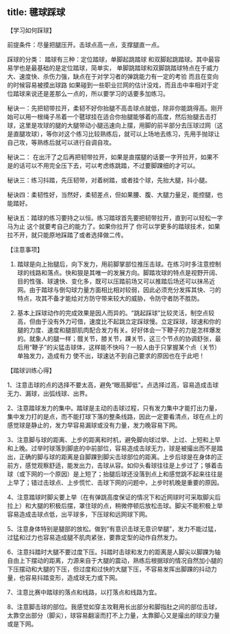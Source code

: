 title: 毽球踩球
---

【学习如何踩球】

前提条件：尽量把腿压开。击球点高一点，支撑腿直一点。

踩球的分类：
踏球有三种：定位踏球，单脚起跳踏球 和双脚起跳踏球。其中最容易学也是最基础的是定位踏球，简单实， 单脚跳踏球和双脚跳踏球特点在于威力大、速度快、杀伤力强，缺点在于对学习者的弹跳能力有一定的考验 而且在变向的时候容易被摸出球路 如果碰到一些职业拦网的估计没戏，而且击中率相对于定位踏球来说还是差那么一点的，所以要学习的话要多加练习。

秘诀一：先把韧带拉开，柔韧不好你抬腿不高击球点就低，除非你能跳得高。刚开始可以用一根绳子吊着一个毽球挂在适合你抬腿能够着的高度，然后抬腿去击打球，这里是攻球的腿的大腿带动小腿迅速向上摆，用脚的前半部分去压球过网（这是直腿攻球），等你对这个练习比较熟练后，就可以上场地去练习，先用手抛球让自己攻，等熟练后就可以进行自调自攻。

秘诀二： 在出汗了之后再把韧带拉开，如果是直摆腿的话要一字开拉开，如果不是的话可以不用完全压下去，可以考虑练跳踏，不过要脚踝细的才可以。

秘诀三：练习抖踏，先压韧带，对着树踏，或者挂个球，先抬大腿，抖小腿。

秘诀四：柔韧性好，当然好，柔韧差点，但如果腰、腹、大腿力量足，能控腿，也能踏好。

秘诀五：踏球的练习要持之以恒。练习踏球首先要把韧带拉开，直到可以轻松一字马为止 这个就要考自己的能力了。如果你拉开了 你可以学更多的踏球技术，如果拉不开，就只能原地踩踏了或者选择做二传。

【注意事项】

1. 踏球是向上抬腿后，向下发力，用前脚掌部位推压击球。在练习时多注意控制球的线路和落点。快和狠是其唯一的发展方向。脚踏攻球的特点是视野开阔、目的性强、球速快、变化多，既可以压踏前场又可以推踏后场还可以抹吊近网。由于踏球与倒勾球力量方面相比相对较弱，因此必须充分发挥其快、刁的特点，攻其不备才能给对方防守带来较大的威胁，令防守者防不胜防。

2. 基本上踩球动作的完成效果是因人而异的。“跳起踩球”比较灵活，制空点较高，但由于没有外力可借，速度比不起跳立定踩球慢。立定踩球，球速和你的腿的力度、速度和腿部肌肉配合发力有关。好好体会一下鞭子的力是怎样爆发的。就象人的腿一样；髋关节，膝关节，踝关节，这三个节点的协调舒张，最后用“鞭子”的尖猛击球体，这样能不快吗？一般人由于只掌握某个点（关节）单独发力，造成有力 使不出，球速达不到自己要求的原因也在于此吧！

【踏球训练心得】

1、注意击球的点的选择不要太高，避免“眼高脚低”。点选择过高，容易造成击球无力、漏球，出弧线球、出界。

2、注意踏球发力的集中。踏球是主动的击球过程，只有发力集中才能打出力量，集中发力打的是点，而不能打球下落的整条线路，因此一定要看清点，球在点上的感觉球是静止的，发力早容易漏球或没有力量，发力晚容易下网。

3、注意脚与球的距离、上步的距离和时机，避免脚向球过举、上过、上短和上早和上晚。过举时球落到脚底的中前部位，容易造成击球无力，球是被撮出而不是踏出，正确的脚与球的距离是自脚踝到脚尖击球部位的距离。上步后球是在身体的正前方，感觉观察舒适，能发出力，击球从容。如仰头看球往往是上步过了；够着击球（或下网的一个原因）是上短了；抬腿后球还没落到点上和感觉跳不起来往往是上早了；错过击球点、上步慌忙、击球下网的问题中，上步时机晚是重要的原因。

4、注意踏球时脚尖要上举（在有弹跳高度保证的情况下和近网球时可采取脚尖后拉上）和大腿的积极后摆，罩住球的点，稍微停顿后放松击球。脚尖不能积极上举容易造成击球点低，出平球多，下压球和远网球下网。

5、注意身体特别是腿部的放松。做到“有意识击球无意识举腿”，发力不能过猛，过猛和过力也容易造成腿不肌肉紧张，要靠定型的动作自然发力。

6、注意抖踏时大腿不要过度下压。抖踏时击球和发力的距离是人脚尖以脚踝为轴自由上下摆动的距离，力源来自于大腿的震动，熟练后根据球的情况自然加小腿的下压摆动和大腿的下压，但过度和过快的大腿下压，不容易发挥出脚踝的抖动力量，也容易抖踏变形，造成球无力或下网。

7、注意比赛中踏球的落点和线路，以打落点和线路为宜。

8、注意脚击球的部位。我感觉如穿主攻鞋用长出部分和脚指肚之间的部位击球，太靠空出部分（脚尖），球容易翻滚而打不上力量，太靠脚心又是撮出的球没力量或是下网。
